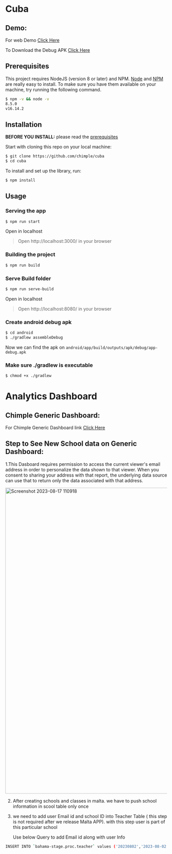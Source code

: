 # Cuba

## Demo:

For web Demo [Click Here](https://chimple.github.io/cuba/)

To Download the Debug APK [Click Here](https://github.com/chimple/cuba/raw/apk/app-debug.apk)

## Prerequisites

This project requires NodeJS (version 8 or later) and NPM.
[Node](http://nodejs.org/) and [NPM](https://npmjs.org/) are really easy to install.
To make sure you have them available on your machine,
try running the following command.

```sh
$ npm -v && node -v
8.5.0
v16.14.2
```

## Installation

**BEFORE YOU INSTALL:** please read the [prerequisites](#prerequisites)

Start with cloning this repo on your local machine:

```sh
$ git clone https://github.com/chimple/cuba
$ cd cuba
```

To install and set up the library, run:

```sh
$ npm install
```

## Usage

### Serving the app

```sh
$ npm run start
```

Open in localhost

> Open http://localhost:3000/ in your browser

### Building the project

```sh
$ npm run build
```

### Serve Build folder

```sh
$ npm run serve-build
```

Open in localhost

> Open http://localhost:8080/ in your browser

### Create android debug apk

```sh
$ cd android
$ ./gradlew assembleDebug
```

Now we can find the apk on `android/app/build/outputs/apk/debug/app-debug.apk`

### Make sure ./gradlew is executable

```sh
$ chmod +x ./gradlew
```

# Analytics Dashboard

## Chimple Generic Dashboard:

For Chimple Generic Dashboard link [Click Here](https://lookerstudio.google.com/reporting/9b016b62-2bd2-4d4c-bf4d-1168cd640842/page/W5YXC)


## Step to See New School data on Generic Dashboard:

1.This Dasboard requires permission to access the current viewer's email address in order to personalize the data shown to that viewer. When you consent to sharing your address with that report, the underlying data source can use that to return only the data associated with that address.

<img width="953" alt="Screenshot 2023-08-17 110918" src="https://github.com/chimple/cuba/assets/62737989/6192f948-af13-439c-aeb2-a5cfe723037d">

2. After creating schools and classes in malta. we have to push school information in scool table only once
3. we need to add user Email id and school ID into Teacher Table ( this step is not required  after we release Malta APP). with this step user is part of this particular school

   Use below Query to add Email id along with user Info
   
```sh
INSERT INTO `bahama-stage.proc.teacher` values ('20230802','2023-08-02 05:14:57.932000 UTC','UUID','User Name','School Name','SchoolId','CSeI4m0bA3psWz3Kf62','emailId@gmail.org')
```

